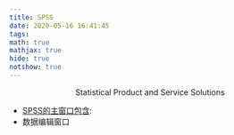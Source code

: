 ```yaml
---
title: SPSS
date: 2020-05-16 16:41:45
tags:
math: true
mathjax: true
hide: true
notshow: true
---
```


<center>Statistical Product and Service Solutions</center>
<!--more-->

- [SPSS的主窗口包含](https://www.nowcoder.com/questionTerminal/62ac5f9adf2e421cabdffaf6c4b38e48):
 - 数据编辑窗口